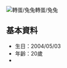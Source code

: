 ![轉蛋/兔兔](https://s3-ap-northeast-1.amazonaws.com/g0v-hackmd-images/uploads/upload_9bd69aa06be5fa16cec52e955bbadcad.jpg)轉蛋/兔兔
## 基本資料
* 生日：2004/05/03
* 年齡：20歲
* 